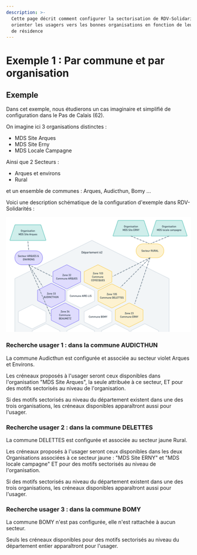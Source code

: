 ```yaml
---
description: >-
  Cette page décrit comment configurer la sectorisation de RDV-Solidarités pour
  orienter les usagers vers les bonnes organisations en fonction de leur commune
  de résidence
---
```


# Exemple 1 : Par commune et par organisation

## Exemple

Dans cet exemple, nous étudierons un cas imaginaire et simplifié de configuration dans le Pas de Calais \(62\). 

On imagine ici 3 organisations distinctes : 

* MDS Site Arques
* MDS Site Erny
* MDS Locale Campagne

Ainsi que 2 Secteurs : 

* Arques et environs
* Rural

et un ensemble de communes : Arques, Audicthun, Bomy ...

Voici une description schématique de la configuration d'exemple dans RDV-Solidarités :

![Sch&#xE9;ma de la configuration de la sectorisation en exemple](../../.gitbook/assets/sectorisation_explanations-c08b09070b679859842b9a8e9f4f232a.png)

### **Recherche usager 1 : dans la commune AUDICTHUN**

La commune Audicthun est configurée et associée au secteur violet Arques et Environs. 

Les créneaux proposés à l'usager seront ceux disponibles dans l'organisation "MDS Site Arques", la seule attribuée à ce secteur, ET pour des motifs sectorisés au niveau de l'organisation.

Si des motifs sectorisés au niveau du département existent dans une des trois organisations, les créneaux disponibles apparaîtront aussi pour l'usager.

### **Recherche usager 2 : dans la commune DELETTES**

La commune DELETTES est configurée et associée au secteur jaune Rural.

Les créneaux proposés à l'usager seront ceux disponibles dans les deux Organisations associées à ce secteur jaune : "MDS Site ERNY" et "MDS locale campagne" ET pour des motifs sectorisés au niveau de l'organisation.

Si des motifs sectorisés au niveau du département existent dans une des trois organisations, les créneaux disponibles apparaîtront aussi pour l'usager.

### **Recherche usager 3 : dans la commune BOMY**

La commune BOMY n'est pas configurée, elle n'est rattachée à aucun secteur.

Seuls les créneaux disponibles pour des motifs sectorisés au niveau du département entier apparaîtront pour l'usager.


